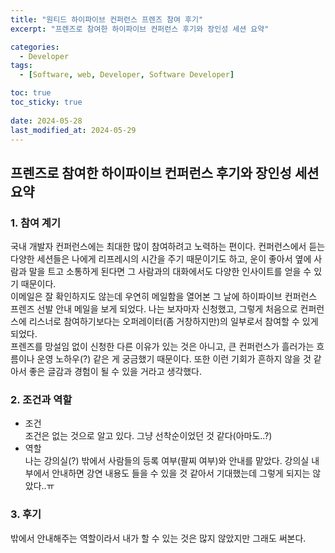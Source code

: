 ```yaml
---
title: "원티드 하이파이브 컨퍼런스 프렌즈 참여 후기"
excerpt: "프렌즈로 참여한 하이파이브 컨퍼런스 후기와 장인성 세션 요약"

categories:
  - Developer
tags:
  - [Software, web, Developer, Software Developer]

toc: true
toc_sticky: true
 
date: 2024-05-28
last_modified_at: 2024-05-29
---   
```


## 프렌즈로 참여한 하이파이브 컨퍼런스 후기와 장인성 세션 요약

### 1. 참여 계기
국내 개발자 컨퍼런스에는 최대한 많이 참여하려고 노력하는 편이다. 컨퍼런스에서 듣는 다양한 세션들은 나에게 리프레시의 시간을 주기 때문이기도 하고, 운이 좋아서 옆에 사람과 말을 트고 소통하게 된다면 그 사람과의 대화에서도 다양한 인사이트를 얻을 수 있기 때문이다.    
이메일은 잘 확인하지도 않는데 우연히 메일함을 열어본 그 날에 하이파이브 컨퍼런스 프렌즈 선발 안내 메일을 보게 되었다. 나는 보자마자 신청했고, 그렇게 처음으로 컨퍼런스에 리스너로 참여하기보다는 오퍼레이터(좀 거창하지만)의 일부로서 참여할 수 있게 되었다.    
프렌즈를 망설임 없이 신청한 다른 이유가 있는 것은 아니고, 큰 컨퍼런스가 흘러가는 흐름이나 운영 노하우(?) 같은 게 궁금했기 때문이다. 또한 이런 기회가 흔하지 않을 것 같아서 좋은 글감과 경험이 될 수 있을 거라고 생각했다.    

### 2. 조건과 역할
- 조건    
  조건은 없는 것으로 알고 있다. 그냥 선착순이었던 것 같다(아마도..?)
- 역할     
  나는 강의실(?) 밖에서 사람들의 등록 여부(팔찌 여부)와 안내를 맡았다. 강의실 내부에서 안내하면 강연 내용도 들을 수 있을 것 같아서 기대했는데 그렇게 되지는 않았다..ㅠ

### 3. 후기
밖에서 안내해주는 역할이라서 내가 할 수 있는 것은 많지 않았지만 그래도 써본다.